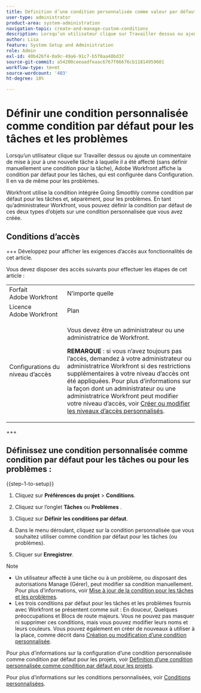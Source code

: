 ```yaml
---
title: Définition d’une condition personnalisée comme valeur par défaut pour les tâches et les problèmes
user-type: administrator
product-area: system-administration
navigation-topic: create-and-manage-custom-conditions
description: Lorsqu’un utilisateur clique sur Travailler dessus ou ajoute un commentaire de mise à jour à une nouvelle tâche à laquelle il a été affecté (sans définir manuellement une condition pour la tâche), Adobe Workfront affiche la condition par défaut pour les tâches, qui est configurée dans Configuration. Il en va de même pour les problèmes.
author: Lisa
feature: System Setup and Administration
role: Admin
exl-id: 40b426f4-0a9c-49a6-91c7-b5f8aa48bd37
source-git-commit: a54200ceeaadfeaac6767f06676cb11814959601
workflow-type: tm+mt
source-wordcount: '403'
ht-degree: 18%

---
```


# Définir une condition personnalisée comme condition par défaut pour les tâches et les problèmes

Lorsqu’un utilisateur clique sur Travailler dessus ou ajoute un commentaire de mise à jour à une nouvelle tâche à laquelle il a été affecté (sans définir manuellement une condition pour la tâche), Adobe Workfront affiche la condition par défaut pour les tâches, qui est configurée dans Configuration. Il en va de même pour les problèmes.

Workfront utilise la condition intégrée Going Smoothly comme condition par défaut pour les tâches et, séparément, pour les problèmes. En tant qu’administrateur Workfront, vous pouvez définir la condition par défaut de ces deux types d’objets sur une condition personnalisée que vous avez créée.

## Conditions d’accès

+++ Développez pour afficher les exigences d’accès aux fonctionnalités de cet article.

Vous devez disposer des accès suivants pour effectuer les étapes de cet article :

<table style="table-layout:auto"> 
 <col> 
 <col> 
 <tbody> 
  <tr> 
   <td role="rowheader">Forfait Adobe Workfront</td> 
   <td>N’importe quelle</td> 
  </tr> 
  <tr> 
   <td role="rowheader">Licence Adobe Workfront</td> 
   <td>Plan</td> 
  </tr> 
  <tr> 
   <td role="rowheader">Configurations du niveau d’accès</td> 
   <td> <p>Vous devez être un administrateur ou une administratrice de Workfront.</p> <p><b>REMARQUE</b> : si vous n’avez toujours pas l’accès, demandez à votre administrateur ou administratrice Workfront si des restrictions supplémentaires à votre niveau d’accès ont été appliquées. Pour plus d’informations sur la façon dont un administrateur ou une administratrice Workfront peut modifier votre niveau d’accès, voir <a href="../../../administration-and-setup/add-users/configure-and-grant-access/create-modify-access-levels.md" class="MCXref xref">Créer ou modifier les niveaux d’accès personnalisés</a>.</p> </td> 
  </tr> 
 </tbody> 
</table>

+++

## Définissez une condition personnalisée comme condition par défaut pour les tâches ou pour les problèmes :

{{step-1-to-setup}}

1. Cliquez sur **Préférences du projet** > **Conditions**.

1. Cliquez sur l’onglet **Tâches** ou **Problèmes** .

1. Cliquez sur **Définir les conditions par défaut**.
1. Dans le menu déroulant, cliquez sur la condition personnalisée que vous souhaitez utiliser comme condition par défaut pour les tâches (ou problèmes).
1. Cliquer sur **Enregistrer**.

>[!NOTE]
>
>* Un utilisateur affecté à une tâche ou à un problème, ou disposant des autorisations Manage (Gérer), peut modifier sa condition manuellement. Pour plus d’informations, voir [Mise à jour de la condition pour les tâches et les problèmes](../../../manage-work/projects/updating-work-in-a-project/update-condition-for-tasks-and-issues.md).
>* Les trois conditions par défaut pour les tâches et les problèmes fournis avec Workfront se présentent comme suit : En douceur, Quelques préoccupations et Blocs de route majeurs. Vous ne pouvez pas masquer ni supprimer ces conditions, mais vous pouvez modifier leurs noms et leurs couleurs. Vous pouvez également en créer de nouveaux à utiliser à la place, comme décrit dans [Création ou modification d’une condition personnalisée](../../../administration-and-setup/customize-workfront/create-manage-custom-conditions/create-edit-custom-conditions.md).
>

Pour plus d’informations sur la configuration d’une condition personnalisée comme condition par défaut pour les projets, voir [Définition d’une condition personnalisée comme condition par défaut pour les projets](../../../administration-and-setup/customize-workfront/create-manage-custom-conditions/set-custom-condition-default-projects.md).

Pour plus d’informations sur les conditions personnalisées, voir [Conditions personnalisées](../../../administration-and-setup/customize-workfront/create-manage-custom-conditions/custom-conditions.md).
